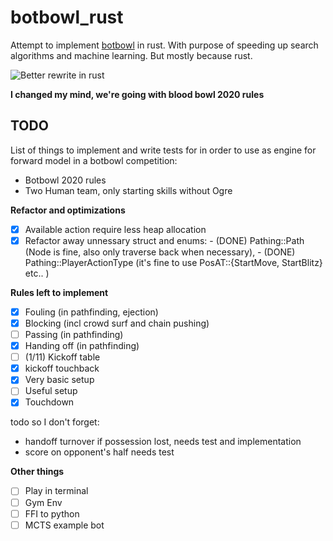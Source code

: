 # botbowl_rust

Attempt to implement [botbowl](https://github.com/njustesen/botbowl) in rust. With purpose of speeding up search algorithms and machine learning. But mostly because rust. 

![Better rewrite in rust](https://i.redd.it/xx367w6kroz41.jpg)

**I changed my mind, we're going with blood bowl 2020 rules**

## TODO
List of things to implement and write tests for in order to use as engine for forward model in a botbowl competition: 
- Botbowl 2020 rules 
- Two Human team, only starting skills without Ogre

**Refactor and optimizations** 
- [x] Available action require less heap allocation
- [x] Refactor away unnessary struct and enums: 
          - (DONE) Pathing::Path (Node is fine, also only traverse back when necessary),
          - (DONE) Pathing::PlayerActionType (it's fine to use PosAT::{StartMove, StartBlitz} etc.. )

**Rules left to implement**
- [x] Fouling (in pathfinding, ejection) 
- [x] Blocking (incl crowd surf and chain pushing)
- [ ] Passing (in pathfinding) 
- [x] Handing off (in pathfinding) 
- [ ] (1/11) Kickoff table 
- [x] kickoff touchback
- [x] Very basic setup 
- [ ] Useful setup
- [x] Touchdown

todo so I don't forget: 
- handoff turnover if possession lost, needs test and implementation 
- score on opponent's half needs test 


**Other things**
- [ ] Play in terminal
- [ ] Gym Env 
- [ ] FFI to python 
- [ ] MCTS example bot
